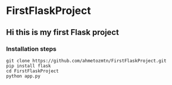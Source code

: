 # FirstFlaskProject
## Hi this is my first Flask project

### Installation steps
````
git clone https://github.com/ahmetozmtn/FirstFlaskProject.git
pip install flask
cd FirstFlaskProject
python app.py
````
